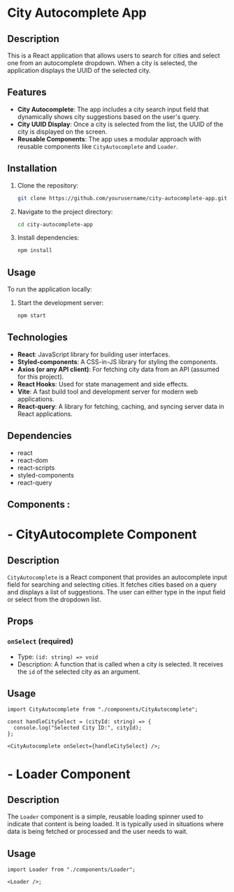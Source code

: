 # City Autocomplete App

## Description

This is a React application that allows users to search for cities and select one from an autocomplete dropdown. When a city is selected, the application displays the UUID of the selected city.

## Features

- **City Autocomplete**: The app includes a city search input field that dynamically shows city suggestions based on the user's query.
- **City UUID Display**: Once a city is selected from the list, the UUID of the city is displayed on the screen.
- **Reusable Components**: The app uses a modular approach with reusable components like `CityAutocomplete` and `Loader`.

## Installation

1. Clone the repository:
   ```bash
   git clone https://github.com/yourusername/city-autocomplete-app.git
   ```
2. Navigate to the project directory:
   ```bash
   cd city-autocomplete-app
   ```
3. Install dependencies:
   ```bash
   npm install
   ```

## Usage

To run the application locally:

1. Start the development server:
   ```bash
   npm start
   ```

## Technologies

- **React**: JavaScript library for building user interfaces.
- **Styled-components**: A CSS-in-JS library for styling the components.
- **Axios (or any API client)**: For fetching city data from an API (assumed for this project).
- **React Hooks**: Used for state management and side effects.
- **Vite**: A fast build tool and development server for modern web applications.
- **React-query**: A library for fetching, caching, and syncing server data in React applications.

## Dependencies

- react
- react-dom
- react-scripts
- styled-components
- react-query

## Components :

#

#

# - CityAutocomplete Component

## Description

`CityAutocomplete` is a React component that provides an autocomplete input field for searching and selecting cities. It fetches cities based on a query and displays a list of suggestions. The user can either type in the input field or select from the dropdown list.

## Props

### `onSelect` (required)

- Type: `(id: string) => void`
- Description: A function that is called when a city is selected. It receives the `id` of the selected city as an argument.

## Usage

```tsx
import CityAutocomplete from "./components/CityAutocomplete";

const handleCitySelect = (cityId: string) => {
  console.log("Selected City ID:", cityId);
};

<CityAutocomplete onSelect={handleCitySelect} />;
```

# - Loader Component

## Description

The `Loader` component is a simple, reusable loading spinner used to indicate that content is being loaded. It is typically used in situations where data is being fetched or processed and the user needs to wait.

## Usage

```tsx
import Loader from "./components/Loader";

<Loader />;
```

#

```

```
